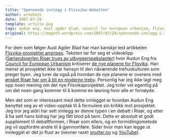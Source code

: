 ```yaml
---
title: "Spennende innlegg i Flisvika-debatten"
author: arnehass
date: 2007-07-29
template: article.pug
tags: audun eng, aust agder blad, council for european urbanism, flisvika, snutter.no, youtube
original: https://megoth.wordpress.com/2007/07/29/spennende-innlegg-i-flisvika-debatten/
---
```


<p>For dem som følger Aust Agder Blad har man kanskje lest artikkelen <a href="http://www.austagderblad.no/lokale_nyheter/article2898981.ece">Flisvika-prosjektet angripes</a>. Teksten tar for seg et videoklipp (<a href="http://www.snutter.no/app/viewMovie.action?id=7764">Sørlandsperlen Risør trues av utbyggerspekulanter</a>) hvor Audun Eng fra <a href="http://www.ceunet.org/">Council for European Urbanism</a> kritiserer <a href="http://www.austagderblad.no/lokale_nyheter/article2867239.ece">de nye planene for Flisvika</a>. Han mener at prosjektet ikke tar hensyn til den nåværende trehuskulturen som preger byen. Jeg lurer da også på hvordan de nye planene er overens med <a href="http://www.byggskolen.no/fullstory.aspx?m=33&amp;amid=7017">ønsket Risør har om å bli en moderne treby</a>. Personlig har jeg ikke lagt meg opp noen mening om det nye Flisvikaprosjektet. Jeg tviler vel egentlig på om det noen gang kommer til å komme en løsning hvor alle er fornøyde.</p>
<p>Men det som er interessant med dette innlegget er hvordan Audun Eng benyttet seg av et video-opptak til å formulere sin kritikk mot prosjektet. Jeg tror jeg aldri har sett innlegg av denne typen i en debatt i Risør, og etter å ha sett hans bidrag har jeg fått blod på tann. Dette er absolutt et godt supplement til debattformen, i Risør som ellers, og en formidlingsmetode jeg vil oppfordre andre til å gjennomføre. Sider hvor man kan legge ut innlegget er det jo flust av (nevner raskt <a href="http://snutter.no/">snutter.no</a> og <a href="http://www.youtube.com/">YouTube</a>).</p>
